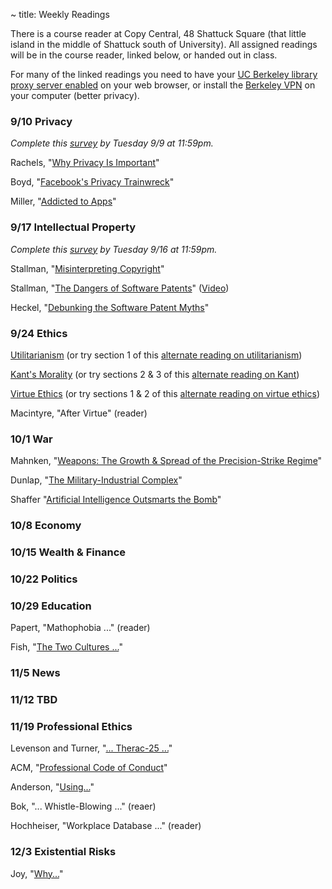 ~ title: Weekly Readings

There is a course reader at Copy Central, 48 Shattuck Square (that little
island in the middle of Shattuck south of University). All assigned readings
will be in the course reader, linked below, or handed out in class.

For many of the linked readings you need to have your [UC Berkeley library
proxy server enabled][proxy] on your web browser, or install the [Berkeley
VPN][vpn] on your computer (better privacy).

   [proxy]: http://www.lib.berkeley.edu/Help/proxy.html
   [vpn]: http://www.lib.berkeley.edu/Help/vpn.html

### 9/10 Privacy

*Complete this [survey](http://goo.gl/Nhr1Zl) by Tuesday 9/9 at 11:59pm.*

Rachels, "[Why Privacy Is Important][why_privacy]"

Boyd, "[Facebook's Privacy Trainwreck][facebook]"

Miller, "[Addicted to Apps][addicted]"

   [why_privacy]: http://www.jstor.org/stable/2265077
   [facebook]: http://con.sagepub.com/content/14/1/13.full.pdf+html
   [addicted]: http://www.nytimes.com/2013/08/25/sunday-review/addicted-to-apps.html

### 9/17 Intellectual Property

*Complete this [survey](http://goo.gl/oMRqkK) by Tuesday 9/16 at 11:59pm.*

Stallman, "[Misinterpreting Copyright][copyright]"

Stallman, "[The Dangers of Software Patents][no_patent]" ([Video][no_patent_video])

Heckel, "[Debunking the Software Patent Myths][yes_patent]"

   [copyright]: http://www.gnu.org/philosophy/misinterpreting-copyright.html
   [no_patent]: assets/pdfs/patents.pdf
   [no_patent_video]: https://www.youtube.com/watch?v=aiKRt3-FbM0
   [yes_patent]: http://groups.csail.mit.edu/mac/classes/6.805/articles/int-prop/heckel-debunking.html

### 9/24 Ethics

[Utilitarianism][utility] (or try section 1 of this [alternate reading on utilitarianism][stanford_utility])

[Kant's Morality][kant] (or try sections 2 & 3 of this [alternate reading on Kant][stanford_kant])

[Virtue Ethics][virtue] (or try sections 1 & 2 of this [alternate reading on virtue ethics][stanford_virtue])

Macintyre, "After Virtue" (reader)

   [utility]: http://www.newworldencyclopedia.org/entry/Utilitarianism
   [kant]: http://philosophypages.com/hy/5i.htm#gdwl
   [virtue]: http://www.iep.utm.edu/virtue/
   [stanford_utility]: http://plato.stanford.edu/entries/consequentialism/#ClaUti
   [stanford_kant]: http://plato.stanford.edu/entries/kant-moral/#GooWilMorWorDut
   [stanford_virtue]: http://plato.stanford.edu/entries/ethics-virtue/

### 10/1 War

Mahnken, "[Weapons: The Growth & Spread of the Precision-Strike Regime][weapons]"

Dunlap, "[The Military-Industrial Complex][military]"

Shaffer "[Artificial Intelligence Outsmarts the Bomb][bomb]"

   [weapons]: http://www.mitpressjournals.org/doi/pdf/10.1162/DAED_a_00097
   [military]: http://www.mitpressjournals.org/doi/pdf/10.1162/DAED_a_00104
   [bomb]: http://engineering.berkeley.edu/sites/default/files/docs/2011Fall.pdf

### 10/8 Economy

### 10/15 Wealth & Finance

### 10/22 Politics

### 10/29 Education

Papert, "Mathophobia ..." (reader)

Fish, "[The Two Cultures ...][cultures]"

   [cultures]: http://opinionator.blogs.nytimes.com/2013/08/26/the-two-cultures-of-educational-reform/?_r=0&pagewanted=print

### 11/5 News

### 11/12 TBD

### 11/19 Professional Ethics

Levenson and Turner, "[... Therac-25 ...][therac]"

ACM, "[Professional Code of Conduct][acm_code]"

Anderson, "[Using...][using]"

Bok, "... Whistle-Blowing ..." (reaer)

Hochheiser, "Workplace Database ..." (reader)

   [therac]: http://ieeexplore.ieee.org/stamp/stamp.jsp?tp=&arnumber=274940
   [acm_code]: http://www.acm.org/about/code-of-ethics
   [using]: http://www.acm.org/about/p98-anderson.pdf

### 12/3 Existential Risks

Joy, "[Why...][tbd]"

   [tbd]: http://TODO

